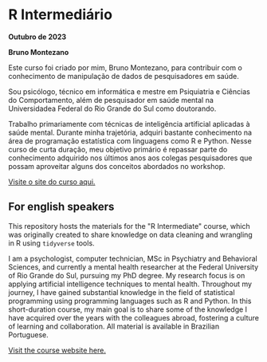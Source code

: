 # R Intermediário

**Outubro de 2023**

**Bruno Montezano**

Este curso foi criado por mim, Bruno Montezano, para contribuir com
o conhecimento de manipulação de dados de pesquisadores em saúde.

Sou psicólogo, técnico em informática e mestre em Psiquiatria e Ciências
do Comportamento, além de pesquisador em saúde mental na Universidadea
Federal do Rio Grande do Sul como doutorando.

Trabalho primariamente com técnicas de inteligência artificial aplicadas
à saúde mental. Durante minha trajetória, adquiri bastante conhecimento
na área de programação estatística com linguagens como R e Python.
Nesse curso de curta duração, meu objetivo primário é repassar
parte do conhecimento adquirido nos últimos anos aos colegas pesquisadores
que possam aproveitar alguns dos conceitos abordados no workshop.

[Visite o site do curso aqui.](https://brunomontezano.github.io/r-workshop-intermediario/)

## For english speakers

This repository hosts the materials for the "R Intermediate" course,
which was originally created to share knowledge on data cleaning and
wrangling in R using `tidyverse` tools.

I am a psychologist, computer technician, MSc in Psychiatry and Behavioral
Sciences, and currently a mental health researcher at the Federal
University of Rio Grande do Sul, pursuing my PhD degree.
My research focus is on applying artificial intelligence techniques to
mental health.
Throughout my journey, I have gained substantial knowledge in the field
of statistical programming using programming languages such as R and Python.
In this short-duration course, my main goal is to share some of the
knowledge I have acquired over the years with the colleagues abroad,
fostering a culture of learning and collaboration.
All material is available in Brazilian Portuguese.

[Visit the course website here.](https://brunomontezano.github.io/r-workshop-intermediario/)